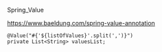 Spring_Value

https://www.baeldung.com/spring-value-annotation

```
@Value("#{'${listOfValues}'.split(',')}")
private List<String> valuesList;

```
